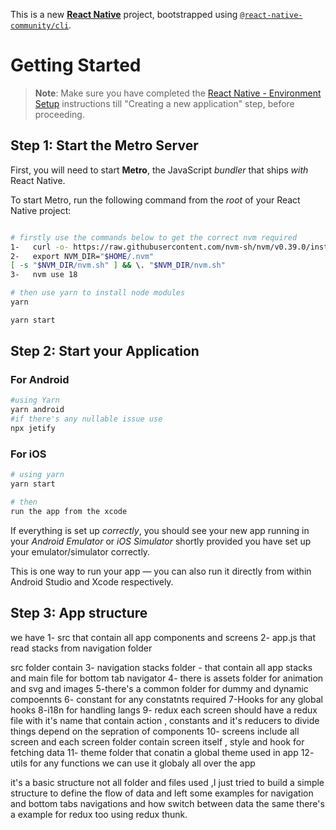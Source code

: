 This is a new [**React Native**](https://reactnative.dev) project, bootstrapped using [`@react-native-community/cli`](https://github.com/react-native-community/cli).

# Getting Started

>**Note**: Make sure you have completed the [React Native - Environment Setup](https://reactnative.dev/docs/environment-setup) instructions till "Creating a new application" step, before proceeding.

## Step 1: Start the Metro Server

First, you will need to start **Metro**, the JavaScript _bundler_ that ships _with_ React Native.

To start Metro, run the following command from the _root_ of your React Native project:

```bash

# firstly use the commands below to get the correct nvm required 
1-   curl -o- https://raw.githubusercontent.com/nvm-sh/nvm/v0.39.0/install.sh | bash
2-   export NVM_DIR="$HOME/.nvm"
[ -s "$NVM_DIR/nvm.sh" ] && \. "$NVM_DIR/nvm.sh"
3-   nvm use 18 

# then use yarn to install node modules
yarn 

yarn start
```

## Step 2: Start your Application

### For Android

```bash
#using Yarn
yarn android
#if there's any nullable issue use  
npx jetify
```

### For iOS

```bash
# using yarn 
yarn start

# then 
run the app from the xcode 
```

If everything is set up _correctly_, you should see your new app running in your _Android Emulator_ or _iOS Simulator_ shortly provided you have set up your emulator/simulator correctly.

This is one way to run your app — you can also run it directly from within Android Studio and Xcode respectively.

## Step 3: App structure

we have 
1- src that contain all app components and screens 
2- app.js that read stacks from navigation folder 

src folder contain
3- navigation stacks folder - that contain all app stacks and main file for bottom tab navigator 
4- there is assets folder for animation and svg and images
5-there's a common folder for dummy and dynamic compoennts 
6- constant for any constatnts required
7-Hooks for any global hooks
8-i18n for handling langs
9- redux each screen should have a redux file with it's name that contain action , constants and it's reducers 
to divide things depend on the sepration of components
10- screens include all screen 
and each screen folder contain screen itself , style and hook for fetching data
11- theme folder that conatin a global theme used in app 
12- utils for any functions we can use it globaly all over the app 


it's a basic structure not all folder and files used ,I just tried to build a simple structure to define the flow of data 
and left some examples for navigation and bottom tabs navigations and how switch between data the same there's a example for redux too using redux thunk.





